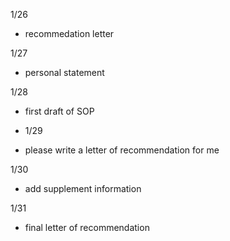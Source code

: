 
1/26

- recommedation letter

1/27

- personal statement

1/28

- first draft of SOP

- 1/29

- please write a letter of recommendation for me

1/30

- add supplement information

1/31

- final letter of recommendation

